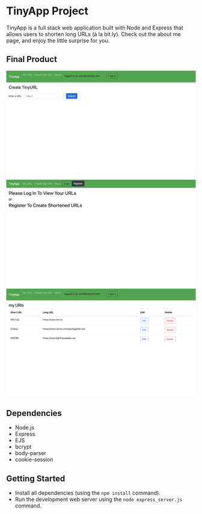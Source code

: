 # TinyApp Project

TinyApp is a full stack web application built with Node and Express that allows users to shorten long URLs (à la bit.ly). Check out the about me page, and enjoy the little surprise for you.

## Final Product

!["Create shortened urls"](https://github.com/tipantiza/tinyapp/blob/master/docs/urls-new-page.png?raw=true)
!["Please login or register"](https://github.com/tipantiza/tinyapp/blob/master/docs/urls-not-logged-in.png?raw=true)
!["home-page when user is logged in"](https://github.com/tipantiza/tinyapp/blob/master/docs/urls-page.png?raw=true)

## Dependencies

- Node.js
- Express
- EJS
- bcrypt
- body-parser
- cookie-session

## Getting Started

- Install all dependencies (using the `npm install` command).
- Run the development web server using the `node express_server.js` command.